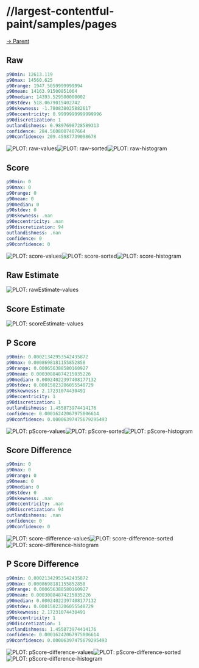 
# //largest-contentful-paint/samples/pages

[→ Parent](../..)


## Raw


```yaml
p90min: 12613.119
p90max: 14560.625
p90range: 1947.5059999999994
p90mean: 14163.91500851064
p90median: 14393.529500000002
p90stdev: 518.0679015402742
p90skewness: -1.780838025882617
p90eccentricity: 0.9999999999999996
p90discretization: 1
outlandishness: 0.9897698728589313
confidence: 284.5608007407664
p90confidence: 209.45987739098678

```

![PLOT: raw-values](./raw/values.svg)![PLOT: raw-sorted](./raw/sorted.svg)![PLOT: raw-histogram](./raw/histogram.svg)
## Score


```yaml
p90min: 0
p90max: 0
p90range: 0
p90mean: 0
p90median: 0
p90stdev: 0
p90skewness: .nan
p90eccentricity: .nan
p90discretization: 94
outlandishness: .nan
confidence: 0
p90confidence: 0

```

![PLOT: score-values](./score/values.svg)![PLOT: score-sorted](./score/sorted.svg)![PLOT: score-histogram](./score/histogram.svg)
## Raw Estimate

![PLOT: rawEstimate-values](./rawEstimate/values.svg)
## Score Estimate

![PLOT: scoreEstimate-values](./scoreEstimate/values.svg)
## P Score


```yaml
p90min: 0.00021342953542435872
p90max: 0.0008698181155852858
p90range: 0.000656388580160927
p90mean: 0.00030884874215035226
p90median: 0.00024022397408177132
p90stdev: 0.00015823206055548729
p90skewness: 2.17231074430491
p90eccentricity: 1
p90discretization: 1
outlandishness: 1.455873974414176
confidence: 0.00016242067975806614
p90confidence: 0.00006397475679295493

```

![PLOT: pScore-values](./pScore/values.svg)![PLOT: pScore-sorted](./pScore/sorted.svg)![PLOT: pScore-histogram](./pScore/histogram.svg)
## Score Difference


```yaml
p90min: 0
p90max: 0
p90range: 0
p90mean: 0
p90median: 0
p90stdev: 0
p90skewness: .nan
p90eccentricity: .nan
p90discretization: 94
outlandishness: .nan
confidence: 0
p90confidence: 0

```

![PLOT: score-difference-values](./score-difference/values.svg)![PLOT: score-difference-sorted](./score-difference/sorted.svg)![PLOT: score-difference-histogram](./score-difference/histogram.svg)
## P Score Difference


```yaml
p90min: 0.00021342953542435872
p90max: 0.0008698181155852858
p90range: 0.000656388580160927
p90mean: 0.00030884874215035226
p90median: 0.00024022397408177132
p90stdev: 0.00015823206055548729
p90skewness: 2.17231074430491
p90eccentricity: 1
p90discretization: 1
outlandishness: 1.455873974414176
confidence: 0.00016242067975806614
p90confidence: 0.00006397475679295493

```

![PLOT: pScore-difference-values](./pScore-difference/values.svg)![PLOT: pScore-difference-sorted](./pScore-difference/sorted.svg)![PLOT: pScore-difference-histogram](./pScore-difference/histogram.svg)
